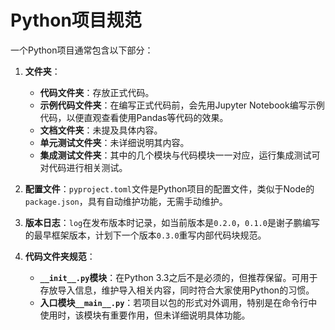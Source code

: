 # Python项目规范

一个Python项目通常包含以下部分：

1. **文件夹**：
   - **代码文件夹**：存放正式代码。
   - **示例代码文件夹**：在编写正式代码前，会先用Jupyter Notebook编写示例代码，以便直观查看使用Pandas等代码的效果。
   - **文档文件夹**：未提及具体内容。
   - **单元测试文件夹**：未详细说明其内容。
   - **集成测试文件夹**：其中的几个模块与代码模块一一对应，运行集成测试可对代码进行相关测试。

2. **配置文件**：`pyproject.toml`文件是Python项目的配置文件，类似于Node的`package.json`，具有自动维护功能，无需手动维护。

3. **版本日志**：`log`在发布版本时记录，如当前版本是`0.2.0`，`0.1.0`是谢子鹏编写的最早框架版本，计划下一个版本`0.3.0`重写内部代码块规范。

4. **代码文件夹规范**：
   - **`__init__.py`模块**：在Python 3.3之后不是必须的，但推荐保留。可用于存放导入信息，维护导入相关内容，同时符合大家使用Python的习惯。
   - **入口模块`__main__.py`**：若项目以包的形式对外调用，特别是在命令行中使用时，该模块有重要作用，但未详细说明具体功能。